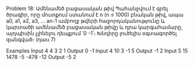 Problem 18: Ամենամեծ բացասական թիվ
Պահանջվում է գրել ծրագիր, որը մուտքում ստանում է n (n ≤ 1000) բնական թիվ, ապա a0, a1, a2, a3, ... an-1 ամբողջ թվերի հաջորդականությունը և կարտածի ամենամեծ բացասական թիվը և դրա կարգահամարը, այդպիսին չլինելու դեպքում ՛0 -1՛։ Խնդիրը լուծելիս օգտագործել զանգված։ (դաս 7)

Examples
Input
4 4 3 2 1
Output
0 -1
Input
4 10 3 -1 5
Output
-1 2
Input
5 15 1478 -5 -478 -12
Output
-5 2
